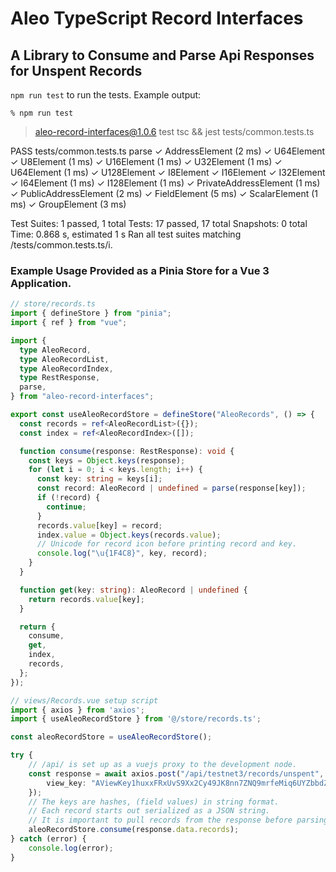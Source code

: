 # Aleo TypeScript Record Interfaces
## A Library to Consume and Parse Api Responses for Unspent Records

`npm run test` to run the tests.
Example output:

    % npm run test

> aleo-record-interfaces@1.0.6 test
> tsc && jest tests/common.tests.ts

 PASS  tests/common.tests.ts
  parse
    ✓ AddressElement (2 ms)
    ✓ U64Element
    ✓ U8Element (1 ms)
    ✓ U16Element (1 ms)
    ✓ U32Element (1 ms)
    ✓ U64Element (1 ms)
    ✓ U128Element
    ✓ I8Element
    ✓ I16Element
    ✓ I32Element
    ✓ I64Element (1 ms)
    ✓ I128Element (1 ms)
    ✓ PrivateAddressElement (1 ms)
    ✓ PublicAddressElement (2 ms)
    ✓ FieldElement (5 ms)
    ✓ ScalarElement (1 ms)
    ✓ GroupElement (3 ms)

Test Suites: 1 passed, 1 total
Tests:       17 passed, 17 total
Snapshots:   0 total
Time:        0.868 s, estimated 1 s
Ran all test suites matching /tests\/common.tests.ts/i.

### Example Usage Provided as a Pinia Store for a Vue 3 Application.

```typescript
// store/records.ts
import { defineStore } from "pinia";
import { ref } from "vue";

import {
  type AleoRecord,
  type AleoRecordList,
  type AleoRecordIndex,
  type RestResponse,
  parse,
} from "aleo-record-interfaces";

export const useAleoRecordStore = defineStore("AleoRecords", () => {
  const records = ref<AleoRecordList>({});
  const index = ref<AleoRecordIndex>([]);

  function consume(response: RestResponse): void {
    const keys = Object.keys(response);
    for (let i = 0; i < keys.length; i++) {
      const key: string = keys[i];
      const record: AleoRecord | undefined = parse(response[key]);
      if (!record) {
        continue;
      }
      records.value[key] = record;
      index.value = Object.keys(records.value);
      // Unicode for record icon before printing record and key.
      console.log("\u{1F4C8}", key, record);
    }
  }

  function get(key: string): AleoRecord | undefined {
    return records.value[key];
  }

  return {
    consume,
    get,
    index,
    records,
  };
});
```

```typescript
// views/Records.vue setup script
import { axios } from 'axios';
import { useAleoRecordStore } from '@/store/records.ts';

const aleoRecordStore = useAleoRecordStore();

try {
    // /api/ is set up as a vuejs proxy to the development node.
    const response = await axios.post("/api/testnet3/records/unspent", {
        view_key: "AViewKey1huxxFRxUvS9Xx2Cy49JK8nn7ZNQ9mrfeMiq6UYZbbdZ5",
    });
    // The keys are hashes, (field values) in string format.
    // Each record starts out serialized as a JSON string.
    // It is important to pull records from the response before parsing.
    aleoRecordStore.consume(response.data.records); 
} catch (error) {
    console.log(error);
}
```
